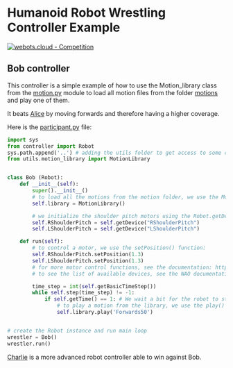# Humanoid Robot Wrestling Controller Example

[![webots.cloud - Competition](https://img.shields.io/badge/webots.cloud-Competition-007ACC)][1]

## Bob controller

This controller is a simple example of how to use the Motion_library class from the [motion.py](./controllers/utils/motion.py) module to load all motion files from the folder [motions](./controllers/motions) and play one of them.

It beats [Alice](https://github.com/cyberbotics/wrestling-alice) by moving forwards and therefore having a higher coverage.

Here is the [participant.py](./controllers/participant/participant.py) file:

``` Python
import sys
from controller import Robot
sys.path.append('..') # adding the utils folder to get access to some custom helper functions, have a look at it
from utils.motion_library import MotionLibrary


class Bob (Robot):
    def __init__(self):
        super().__init__()
        # to load all the motions from the motion folder, we use the Motion_library class:
        self.library = MotionLibrary()

        # we initialize the shoulder pitch motors using the Robot.getDevice() function:
        self.RShoulderPitch = self.getDevice("RShoulderPitch")
        self.LShoulderPitch = self.getDevice("LShoulderPitch")

    def run(self):
        # to control a motor, we use the setPosition() function:
        self.RShoulderPitch.setPosition(1.3)
        self.LShoulderPitch.setPosition(1.3)
        # for more motor control functions, see the documentation: https://cyberbotics.com/doc/reference/motor
        # to see the list of available devices, see the NAO documentation: https://cyberbotics.com/doc/guide/nao

        time_step = int(self.getBasicTimeStep())
        while self.step(time_step) != -1:
            if self.getTime() == 1: # We wait a bit for the robot to stabilise
                # to play a motion from the library, we use the play() function as follows:
                self.library.play('Forwards50')


# create the Robot instance and run main loop
wrestler = Bob()
wrestler.run()
```

[Charlie](https://github.com/cyberbotics/wrestling-charlie) is a more advanced robot controller able to win against Bob.

[1]: https://webots.cloud/run?version=R2022b&url=https%3A%2F%2Fgithub.com%2Fcyberbotics%2Fwrestling%2Fblob%2Fmain%2Fworlds%2Fwrestling.wbt&type=competition "Leaderboard"
